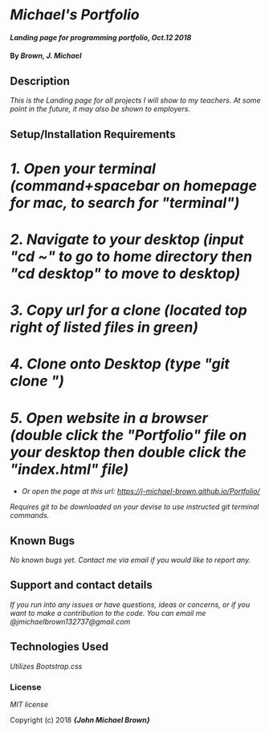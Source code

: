 # _Michael's Portfolio_

#### _Landing page for programming portfolio, Oct.12 2018_

#### By _**Brown, J. Michael**_

## Description

_This is the Landing page for all projects I will show to my teachers. At some point in the future, it may also be shown to employers._

## Setup/Installation Requirements

# _1. Open your terminal (command+spacebar on homepage for mac, to search for "terminal")_
# _2. Navigate to your desktop (input "cd ~" to go to home directory then "cd desktop" to move to desktop)_
# _3. Copy url for a clone (located top right of listed files in green)_
# _4. Clone onto Desktop (type "git clone <url link>")_
# _5. Open website in a browser (double click the "Portfolio" file on your desktop then double click the "index.html" file)_
* _Or open the page at this url: https://j-michael-brown.github.io/Portfolio/_

_Requires git to be downloaded on your devise to use instructed git terminal commands._

## Known Bugs

_No known bugs yet. Contact me via email if you would like to report any._

## Support and contact details

_If you run into any issues or have questions, ideas or concerns, or if you want to make a contribution to the code. You can email me @jmichaelbrown132737@gmail.com_

## Technologies Used

_Utilizes Bootstrap.css_

### License

*MIT license*

Copyright (c) 2018 **_{John Michael Brown}_**
